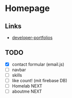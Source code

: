 # Homepage
## Links 
- [developer-portfolios](https://github.com/emmabostian/developer-portfolios)

## TODO 
- [x] contact formular (email.js) 
- [ ] navbar
- [ ] skills
- [ ] like count! (mit firebase DB)
- [ ] Homelab NEXT
- [ ] aboutme NEXT
